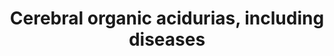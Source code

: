 ---
annotations:
- id: DOID:0050575
  parent: genetic disease
  type: Disease Ontology
  value: D-2-hydroxyglutaric aciduria
- id: PW:0000073
  parent: classic metabolic pathway
  type: Pathway Ontology
  value: lysine degradation pathway
- id: DOID:0060159
  parent: genetic disease
  type: Disease Ontology
  value: organic acidemia
- id: DOID:3613
  parent: central nervous system disease
  type: Disease Ontology
  value: Canavan disease
- id: DOID:0050573
  parent: genetic disease
  type: Disease Ontology
  value: 2-hydroxyglutaric aciduria
- id: PW:0000013
  parent: disease pathway
  type: Pathway Ontology
  value: disease pathway
- id: PW:0002306
  parent: disease pathway
  type: Pathway Ontology
  value: glutaric aciduria type I pathway
authors:
- BrittPieters
- DeSl
- EviSchoenmaker
- IreneHemel
- Egonw
- MaintBot
- Fehrhart
- Eweitz
- Finterly
citedin:
- link: 10.1177/11779322231155068
  title: 'New Insight Into Mechanisms of Hepatic Encephalopathy: An Integrative Analysis
    Approach to Identify Molecular Markers and Therapeutic Targets'
communities:
- IEM
- RareDiseases
description: This pathway shows disorders related to the accumulation of organic acids
  in body fluids, resulting in cerebral organic acidurias. Symptoms often include
  mental or motor retardation, difficulties while moving and epilepsy. For all but
  one disorder, current treatment options have been proven ineffective. Disorders
  resulting from an enzyme defect are highlighted in pink. This pathway was inspired
  by Chapter 8 of the book of Blau (ISBN 3642403360 (978-3642403361)).
last-edited: 2021-10-07
ndex: 6a7de8c5-8b6b-11eb-9e72-0ac135e8bacf
organisms:
- Homo sapiens
redirect_from:
- /index.php/Pathway:WP4519
- /instance/WP4519
- /instance/WP4519_r124524
revision: r124524
schema-jsonld:
- '@context': https://schema.org/
  '@id': https://wikipathways.github.io/pathways/WP4519.html
  '@type': Dataset
  creator:
    '@type': Organization
    name: WikiPathways
  description: This pathway shows disorders related to the accumulation of organic
    acids in body fluids, resulting in cerebral organic acidurias. Symptoms often
    include mental or motor retardation, difficulties while moving and epilepsy. For
    all but one disorder, current treatment options have been proven ineffective.
    Disorders resulting from an enzyme defect are highlighted in pink. This pathway
    was inspired by Chapter 8 of the book of Blau (ISBN 3642403360 (978-3642403361)).
  keywords:
  - 2-Ketoglutaric acid
  - 2-Oxoadipic acid
  - 2-aminoadipic semialdehyde
  - 3-Hydroxyglutaric acid
  - 3-hydroxyglutaryl CoA
  - Acetyl coenzyme A
  - Aminoacylase-2
  - Antiquitin
  - Aspartate
  - Coenzyme A
  - Crotonyl CoA
  - D-2-Hydroxyglutaric acid
  - D-2-hydroxyglutarate dehydrogenase
  - FAD
  - FADH2
  - Glutaconic acid
  - Glutaconyl coenzyme A
  - Glutaric acid
  - Glutaryl-CoA dehydrogenase
  - H+
  - Hydroxyacid-oxoacid transhydrogenase
  - IDH2
  - L-2-Aminoadipic acid
  - L-2-Hydroxyglutaric acid
  - L-N-Acetylaspartate
  - L-malDH
  - L2HGDH
  - NAD+
  - NADH
  - NADPH
  - NADPH+
  - Tryptophan
  - glutaryl-coenzyme A
  - glutarylcarnitine
  - hydroxylysine
  - lysine
  license: CC0
  name: Cerebral organic acidurias, including diseases
seo: CreativeWork
title: Cerebral organic acidurias, including diseases
wpid: WP4519
---